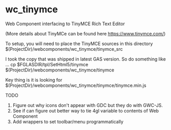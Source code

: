# wc_tinymce
Web Component interfacing to TinyMCE Rich Text Editor

(More details about TinyMCe can be found here https://www.tinymce.com/)

To setup, you will need to place the TinyMCE sources in this directory 
$(ProjectDir)/webcomponents/wc_tinymce/tinymce_src

I took the copy that was shipped in latest GAS version.  So do something like ...
cp $FGLASDIR/tpl/SetHtml5/tinymce $(ProjectDir)/webcomponents/wc_tinymce/tinymce

Key thing is it is looking for 
$(ProjectDir)/webcomponents/wc_tinymce/tinymce/tinymce.min.js

TODO
1. Figure out why icons don't appear with GDC but they do with GWC-JS.  
2. See if can figure out better way to tie 4gl variable to contents of Web Component
3. Add wrappers to set toolbar/menu programmatically

